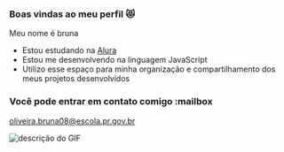 ### Boas vindas ao meu perfil 😻

Meu nome é bruna

- Estou estudando na [Alura](https://www.alura.com.br)
- Estou me desenvolvendo na linguagem JavaScript
- Utilizo esse espaço para minha organização e compartilhamento dos meus projetos desenvolvidos

### Você pode entrar em contato comigo :mailbox

oliveira.bruna08@escola.pr.gov.br

![descrição do GIF](https://media1.tenor.com/m/ZARBViZffU4AAAAd/hd-smirk.gif)

